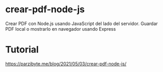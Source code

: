 # crear-pdf-node-js
 Crear PDF con Node.js usando JavaScript del lado del servidor. Guardar PDF local o mostrarlo en navegador usando Express

# Tutorial
https://parzibyte.me/blog/2021/05/03/crear-pdf-node-js/